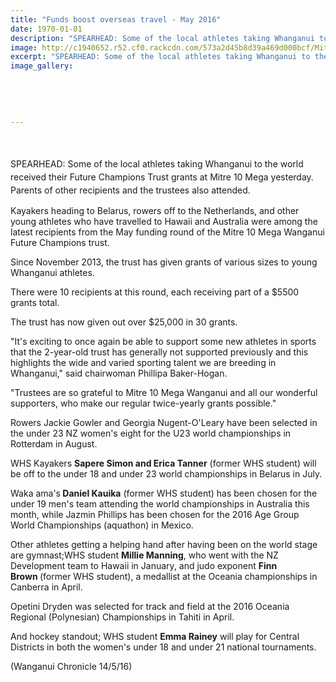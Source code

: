 ```yaml
---
title: "Funds boost overseas travel - May 2016"
date: 1970-01-01
description: "SPEARHEAD: Some of the local athletes taking Whanganui to the world received their Future Champions Trust grants at Mitre 10 Mega yesterday. Parents of other recipients and the trustees also attended."
image: http://c1940652.r52.cf0.rackcdn.com/573a2d45b8d39a469d000bcf/Mitre-10-Grants-may-2016.jpg
excerpt: "SPEARHEAD: Some of the local athletes taking Whanganui to the world received their Future Champions Trust grants at Mitre 10 Mega yesterday. Parents of other recipients and the trustees also attended."
image_gallery:
    
    
    
    
    
---
```


<p><span style="line-height: 1.5;"><br /></span></p>
<p><span style="line-height: 1.5;">SPEARHEAD: Some of the local athletes taking Whanganui to the world received their Future Champions Trust grants at Mitre 10 Mega yesterday. Parents of other recipients and the trustees also attended.</span></p>
<p>Kayakers heading to Belarus, rowers off to the Netherlands, and other young athletes who have travelled to Hawaii and Australia were among the latest recipients from the May funding round of the Mitre 10 Mega Wanganui Future Champions trust.</p>
<p>Since November 2013, the trust has given grants of various sizes to young Whanganui athletes.</p>
<p>There were 10 recipients at this round, each receiving part of a $5500 grants total.</p>
<p>The trust has now given out over $25,000 in 30 grants.</p>
<p>"It's exciting to once again be able to support some new athletes in sports that the 2-year-old trust has generally not supported previously and this highlights the wide and varied sporting talent we are breeding in Whanganui," said chairwoman Phillipa Baker-Hogan.</p>
<p>"Trustees are so grateful to Mitre 10 Mega Wanganui and all our wonderful supporters, who make our regular twice-yearly grants possible."</p>
<p>Rowers Jackie Gowler and Georgia Nugent-O'Leary have been selected in the under 23 NZ women's eight for the U23 world championships in Rotterdam in August.</p>
<p>WHS Kayakers <strong>Sapere Simon and Erica Tanner</strong> (former WHS student) will be off to the under 18 and under 23 world championships in Belarus in July.</p>
<p>Waka ama's<strong> Daniel Kauika</strong> (former WHS student) has been chosen for the under 19 men's team attending the world championships in Australia this month, while Jazmin Phillips has been chosen for the 2016 Age Group World Championships (aquathon) in Mexico.</p>
<p>Other athletes getting a helping hand after having been on the world stage are gymnast;WHS student <strong>Millie Manning</strong>, who went with the NZ Development team to Hawaii in January, and judo exponent <strong>Finn Brown&nbsp;</strong>(former WHS student), a medallist at the Oceania championships in Canberra in April.</p>
<p>Opetini Dryden was selected for track and field at the 2016 Oceania Regional (Polynesian) Championships in Tahiti in April.</p>
<p>And hockey standout; WHS student&nbsp;<strong>Emma Rainey</strong> will play for Central Districts in both the women's under 18 and under 21 national tournaments.</p>
<p><span>(Wanganui Chronicle 14/5/16)</span></p>

